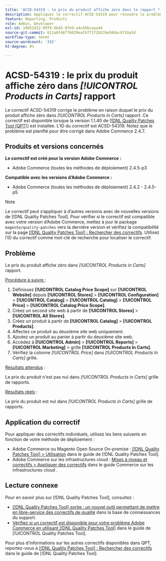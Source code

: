 ```yaml
---
title: 'ACSD-54319 : le prix du produit affiche zéro dans le rapport *[!UICONTROL Products in Carts]*'
description: Appliquez le correctif ACSD-54319 pour résoudre le problème Adobe Commerce où le prix du produit affiche zéro dans le rapport *[!UICONTROL Products in Carts]*
feature: Reporting, Products
role: Admin, Developer
exl-id: 10052d32-99f8-4b45-9fe9-a4c45bcaaa44
source-git-commit: 011a6f46f76029eaf67f172b576e58dac9710a3d
workflow-type: tm+mt
source-wordcount: '332'
ht-degree: 0%

---
```


# ACSD-54319 : le prix du produit affiche zéro dans *[!UICONTROL Products in Carts]* rapport

Le correctif ACSD-54319 corrige le problème en raison duquel le prix du produit affiche zéro dans *[!UICONTROL Products in Carts]* rapport. Ce correctif est disponible lorsque la version 1.1.40 de [[!DNL Quality Patches Tool (QPT)]](https://experienceleague.adobe.com/en/docs/commerce-operations/tools/quality-patches-tool/quality-patches-tool-to-self-serve-quality-patches) est installée. L’ID du correctif est ACSD-54319. Notez que le problème est planifié pour être corrigé dans Adobe Commerce 2.4.7.

## Produits et versions concernés

**Le correctif est créé pour la version Adobe Commerce :**

* Adobe Commerce (toutes les méthodes de déploiement) 2.4.5-p3

**Compatible avec les versions d’Adobe Commerce :**

* Adobe Commerce (toutes les méthodes de déploiement) 2.4.2 - 2.4.5-p5

>[!NOTE]
>
>Le correctif peut s’appliquer à d’autres versions avec de nouvelles versions de [!DNL Quality Patches Tool]. Pour vérifier si le correctif est compatible avec votre version d’Adobe Commerce, mettez à jour le package `magento/quality-patches` vers la dernière version et vérifiez la compatibilité sur la page [[!DNL Quality Patches Tool] : Rechercher des correctifs](https://experienceleague.adobe.com/tools/commerce-quality-patches/index.html). Utilisez l’ID du correctif comme mot-clé de recherche pour localiser le correctif.

## Problème

Le prix du produit affiche zéro dans *[!UICONTROL Products in Carts]* rapport.

<u>Procédure à suivre </u> :

1. Définissez **[!UICONTROL Catalog Price Scope]** sur **[!UICONTROL Website]** depuis **[!UICONTROL Stores]** > **[!UICONTROL Configuration]** > **[!UICONTROL Catalog]** > **[!UICONTROL Catalog]** > **[!UICONTROL Price]** > **[!UICONTROL Catalog Price Scope]**.
1. Créez un second site web à partir de **[!UICONTROL Stores]** > **[!UICONTROL All Stores]**.
1. Créez un produit à partir de **[!UICONTROL Catalog]** > **[!UICONTROL Products]**.
1. Affectez ce produit au deuxième site web uniquement.
1. Ajoutez un produit au panier à partir du deuxième site web.
1. Accédez à **[!UICONTROL Admin]** > **[!UICONTROL Reports]** > **[!UICONTROL Marketing]** > grille **[!UICONTROL Products In Carts]**.
1. Vérifiez la colonne *[!UICONTROL Price]* dans *[!UICONTROL Products In Carts]* grille.

<u>Résultats attendus</u> :

Le prix du produit n&#39;est pas nul dans *[!UICONTROL Products in Carts]* grille de rapports.

<u>Résultats réels</u> :

Le prix du produit est nul dans *[!UICONTROL Products in Carts]* grille de rapports.

## Application du correctif

Pour appliquer des correctifs individuels, utilisez les liens suivants en fonction de votre méthode de déploiement :

* Adobe Commerce ou Magento Open Source On-premise : [[!DNL Quality Patches Tool] > Utilisation](/help/tools/quality-patches-tool/usage.md) dans le guide de [!DNL Quality Patches Tool].
* Adobe Commerce sur les infrastructures cloud : [Mises à niveau et correctifs > Appliquer des correctifs](https://experienceleague.adobe.com/docs/commerce-cloud-service/user-guide/develop/upgrade/apply-patches.html) dans le guide Commerce sur les infrastructures cloud .

## Lecture connexe

Pour en savoir plus sur [!DNL Quality Patches Tool], consultez :

* [[!DNL Quality Patches Tool] sortie : un nouvel outil permettant de mettre en libre-service des correctifs de qualité](https://experienceleague.adobe.com/en/docs/commerce-operations/tools/quality-patches-tool/quality-patches-tool-to-self-serve-quality-patches) dans la base de connaissances du support.
* [Vérifiez si un correctif est disponible pour votre problème Adobe Commerce en utilisant [!DNL Quality Patches Tool]](/help/tools/quality-patches-tool/patches-available-in-qpt/check-patch-for-magento-issue-with-magento-quality-patches.md) dans le guide de [!UICONTROL Quality Patches Tool].


Pour plus d’informations sur les autres correctifs disponibles dans QPT, reportez-vous à [[!DNL Quality Patches Tool] : Rechercher des correctifs](https://experienceleague.adobe.com/tools/commerce-quality-patches/index.html) dans le guide de [!DNL Quality Patches Tool].
